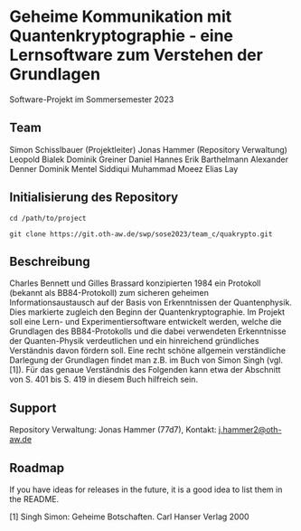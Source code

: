 # Geheime Kommunikation mit Quantenkryptographie - eine Lernsoftware zum Verstehen der Grundlagen
Software-Projekt im Sommersemester 2023

## Team
Simon Schisslbauer (Projektleiter)
Jonas Hammer (Repository Verwaltung)
Leopold Bialek
Dominik Greiner
Daniel Hannes
Erik Barthelmann
Alexander Denner
Dominik Mentel
Siddiqui Muhammad Moeez
Elias Lay

## Initialisierung des Repository
```
cd /path/to/project

git clone https://git.oth-aw.de/swp/sose2023/team_c/quakrypto.git
```

## Beschreibung
Charles Bennett und Gilles Brassard konzipierten 1984 ein Protokoll (bekannt als BB84-Protokoll) zum sicheren geheimen Informationsaustausch auf der Basis von Erkenntnissen der Quantenphysik. Dies markierte zugleich den Beginn der Quantenkryptographie.
Im Projekt soll eine Lern- und Experimentiersoftware entwickelt werden, welche die Grundlagen des BB84-Protokolls und die dabei verwendeten Erkenntnisse der Quanten-Physik verdeutlichen und ein hinreichend gründliches Verständnis davon fördern soll. Eine recht schöne allgemein verständliche Darlegung der Grundlagen findet man z.B. im Buch von Simon Singh (vgl. [1]). Für das genaue Verständnis des Folgenden kann etwa der Abschnitt von S. 401 bis S. 419 in diesem Buch hilfreich sein.

## Support
Repository Verwaltung: Jonas Hammer (77d7), Kontakt: j.hammer2@oth-aw.de

## Roadmap
If you have ideas for releases in the future, it is a good idea to list them in the README.

[1] Singh Simon: Geheime Botschaften. Carl Hanser Verlag 2000
